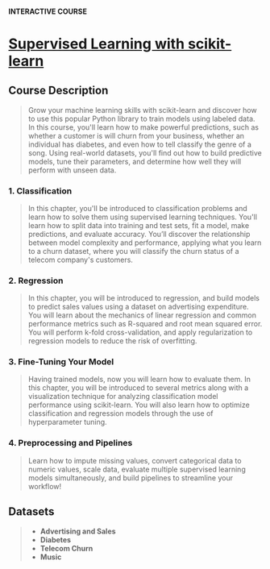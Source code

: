 #### INTERACTIVE COURSE
# [Supervised Learning with scikit-learn](https://app.datacamp.com/learn/courses/supervised-learning-with-scikit-learn)

## Course Description
> Grow your machine learning skills with scikit-learn and discover how to use this popular Python library to train models using labeled data. In this course, you'll learn how to make powerful predictions, such as whether a customer is will churn from your business, whether an individual has diabetes, and even how to tell classify the genre of a song. Using real-world datasets, you'll find out how to build predictive models, tune their parameters, and determine how well they will perform with unseen data.

### 1. Classification
> In this chapter, you'll be introduced to classification problems and learn how to solve them using supervised learning techniques. You'll learn how to split data into training and test sets, fit a model, make predictions, and evaluate accuracy. You’ll discover the relationship between model complexity and performance, applying what you learn to a churn dataset, where you will classify the churn status of a telecom company's customers.

### 2. Regression
> In this chapter, you will be introduced to regression, and build models to predict sales values using a dataset on advertising expenditure. You will learn about the mechanics of linear regression and common performance metrics such as R-squared and root mean squared error. You will perform k-fold cross-validation, and apply regularization to regression models to reduce the risk of overfitting.

### 3. Fine-Tuning Your Model
> Having trained models, now you will learn how to evaluate them. In this chapter, you will be introduced to several metrics along with a visualization technique for analyzing classification model performance using scikit-learn. You will also learn how to optimize classification and regression models through the use of hyperparameter tuning.

### 4. Preprocessing and Pipelines
> Learn how to impute missing values, convert categorical data to numeric values, scale data, evaluate multiple supervised learning models simultaneously, and build pipelines to streamline your workflow!

## Datasets

> - **Advertising and Sales**
> - **Diabetes**
> - **Telecom Churn**
> - **Music**